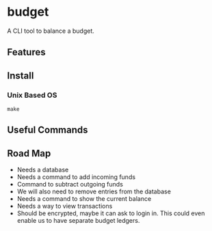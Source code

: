 # budget
A CLI tool to balance a budget.

## Features

## Install
### Unix Based OS
`make`

## Useful Commands

## Road Map
- Needs a database
- Needs a command to add incoming funds
- Command to subtract outgoing funds
- We will also need to remove entries from the database
- Needs a command to show the current balance
- Needs a way to view transactions
- Should be encrypted, maybe it can ask to login in. This could even enable us to have separate budget ledgers.
